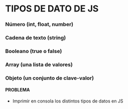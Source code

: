 # TIPOS DE DATO DE JS 

 ### Número (int, float, number)
 ### Cadena de texto (string)
 ### Booleano (true o false)
 ### Array (una lista de valores)
 ### Objeto (un conjunto de clave-valor)

 #### PROBLEMA
 - Imprimir en consola los distintos tipos de datos en JS
 